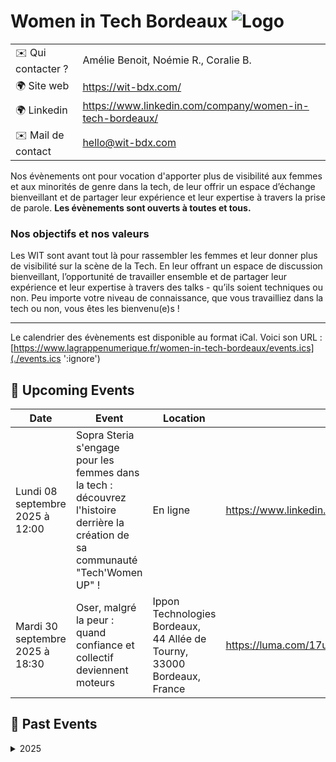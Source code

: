 # Women in Tech Bordeaux ![Logo](./logo-wit-bordeaux.jpeg ':size=100')

|                                |     |
| ------------------------------ | --- |
| ✉️ Qui contacter ?              | Amélie Benoit, Noémie R., Coralie B. |
| 🌍 Site web                    | https://wit-bdx.com/ |
| 🌍 Linkedin                    | https://www.linkedin.com/company/women-in-tech-bordeaux/ |
| ✉️ Mail de contact                    | hello@wit-bdx.com |


Nos évènements ont pour vocation d'apporter plus de visibilité aux femmes et aux minorités de genre dans la tech, de leur offrir un espace d’échange bienveillant et de partager leur expérience et leur expertise à travers la prise de parole.
**Les évènements sont ouverts à toutes et tous.**

### Nos objectifs et nos valeurs

Les WIT sont avant tout là pour rassembler les femmes et leur donner plus de visibilité sur la scène de la Tech. En leur offrant un espace de discussion bienveillant, l’opportunité de travailler ensemble et de partager leur expérience et leur expertise à travers des talks - qu’ils soient techniques ou non. Peu importe votre niveau de connaissance, que vous travailliez dans la tech ou non, vous êtes les bienvenu(e)s !

---

Le calendrier des évènements est disponible au format iCal.
Voici son URL : [https://www.lagrappenumerique.fr/women-in-tech-bordeaux/events.ics](./events.ics ':ignore')

<!-- EVENTS:START -->
## 📅 Upcoming Events

| Date | Event | Location | Link |
|------|--------|----------|------|
| Lundi 08 septembre 2025 à 12:00 | Sopra Steria s'engage pour les femmes dans la tech : découvrez l'histoire derrière la création de sa communauté "Tech'Women UP" ! | En ligne | https://www.linkedin.com/events/7359251198748622851/ |
| Mardi 30 septembre 2025 à 18:30 | Oser, malgré la peur : quand confiance et collectif deviennent moteurs | Ippon Technologies Bordeaux, 44 Allée de Tourny, 33000 Bordeaux, France | https://luma.com/17u8ysfd |

## 📆 Past Events

<details>
<summary>2025</summary>

| Date | Event | Location | Link |
|------|--------|----------|------|
| Jeudi 05 juin 2025 à 18:30 | Produit : Discovery avec l'IA & product marketing | SFEIR, 5 Rue de Condé, 33000 Bordeaux | https://www.linkedin.com/events/produit-discoveryavecl-ia-produ7325194369152495619/about/ |
| Mardi 08 avril 2025 à 19:00 | Parentalité en entreprise & parcours atypique : enjeux et perspectives | Betclic, 117 Quai de Bacalan, Bordeaux | https://www.linkedin.com/events/7306627030899433472/about/ |
| Mercredi 12 février 2025 à 19:00 | Révolutionnez votre UX avec les PWA / L'utilisateur au cœur de la QA | 13, Rue des Cordeliers, Bordeaux | https://www.linkedin.com/events/r-volutionnezvotreuxaveclespwa-7284501845102727168/ |
</details>
<!-- EVENTS:END -->
